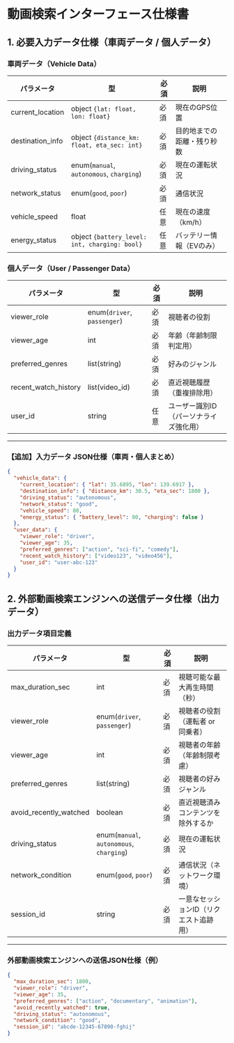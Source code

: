 # 動画検索インターフェース仕様書

## 1. 必要入力データ仕様（車両データ / 個人データ）

### 車両データ（Vehicle Data）

| パラメータ | 型 | 必須 | 説明 |
|-----------|----|------|------|
| current_location | object `{lat: float, lon: float}` | 必須 | 現在のGPS位置 |
| destination_info | object `{distance_km: float, eta_sec: int}` | 必須 | 目的地までの距離・残り秒数 |
| driving_status | enum(`manual`, `autonomous`, `charging`) | 必須 | 現在の運転状況 |
| network_status | enum(`good`, `poor`) | 必須 | 通信状況 |
| vehicle_speed | float | 任意 | 現在の速度（km/h） |
| energy_status | object `{battery_level: int, charging: bool}` | 任意 | バッテリー情報（EVのみ） |

### 個人データ（User / Passenger Data）

| パラメータ | 型 | 必須 | 説明 |
|-----------|----|------|------|
| viewer_role | enum(`driver`, `passenger`) | 必須 | 視聴者の役割 |
| viewer_age | int | 必須 | 年齢（年齢制限判定用） |
| preferred_genres | list(string) | 必須 | 好みのジャンル |
| recent_watch_history | list(video_id) | 必須 | 直近視聴履歴（重複排除用） |
| user_id | string | 任意 | ユーザー識別ID（パーソナライズ強化用） |

---

### 【追加】入力データ JSON仕様（車両・個人まとめ）

```json
{
  "vehicle_data": {
    "current_location": { "lat": 35.6895, "lon": 139.6917 },
    "destination_info": { "distance_km": 30.5, "eta_sec": 1800 },
    "driving_status": "autonomous",
    "network_status": "good",
    "vehicle_speed": 80,
    "energy_status": { "battery_level": 80, "charging": false }
  },
  "user_data": {
    "viewer_role": "driver",
    "viewer_age": 35,
    "preferred_genres": ["action", "sci-fi", "comedy"],
    "recent_watch_history": ["video123", "video456"],
    "user_id": "user-abc-123"
  }
}
```

## 2. 外部動画検索エンジンへの送信データ仕様（出力データ）

### 出力データ項目定義

| パラメータ              | 型                       | 必須 | 説明                                       |
|-------------------------|--------------------------|------|--------------------------------------------|
| max_duration_sec        | int                      | 必須 | 視聴可能な最大再生時間（秒）               |
| viewer_role             | enum(`driver`, `passenger`) | 必須 | 視聴者の役割（運転者 or 同乗者）           |
| viewer_age              | int                      | 必須 | 視聴者の年齢（年齢制限考慮）               |
| preferred_genres        | list(string)             | 必須 | 視聴者の好みジャンル                       |
| avoid_recently_watched  | boolean                  | 必須 | 直近視聴済みコンテンツを除外するか         |
| driving_status          | enum(`manual`, `autonomous`, `charging`) | 必須 | 現在の運転状況                             |
| network_condition       | enum(`good`, `poor`)     | 必須 | 通信状況（ネットワーク環境）               |
| session_id              | string                   | 必須 | 一意なセッションID（リクエスト追跡用）     |

---

### 外部動画検索エンジンへの送信JSON仕様（例）

```json
{
  "max_duration_sec": 1800,
  "viewer_role": "driver",
  "viewer_age": 35,
  "preferred_genres": ["action", "documentary", "animation"],
  "avoid_recently_watched": true,
  "driving_status": "autonomous",
  "network_condition": "good",
  "session_id": "abcde-12345-67890-fghij"
}
```